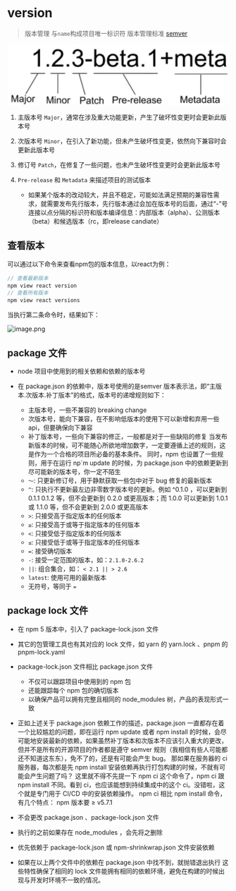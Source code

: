# version

> 版本管理
> 与`name`构成项目唯一标识符
> 版本管理标准 [semver](https://semver.org/)

![](./.assets/version-2022-11-12-13-36-07.png)

1. 主版本号 `Major`，通常在涉及重大功能更新，产生了破坏性变更时会更新此版本号

2. 次版本号 `Minor`，在引入了新功能，但未产生破坏性变更，依然向下兼容时会更新此版本号

3. 修订号 `Patch`，在修复了一些问题，也未产生破坏性变更时会更新此版本号

4. `Pre-release` 和 `Metadata` 来描述项目的测试版本
   - 如果某个版本的改动较大，并且不稳定，可能如法满足预期的兼容性需求，就需要发布先行版本，先行版本通过会加在版本号的后面，通过“-”号连接以点分隔的标识符和版本编译信息：内部版本（alpha）、公测版本（beta）和候选版本（rc，即release candiate）

## 查看版本

可以通过以下命令来查看npm包的版本信息，以react为例：

```javascript
// 查看最新版本
npm view react version
// 查看所有版本
npm view react versions
```

当执行第二条命令时，结果如下：

![image.png](https://p3-juejin.byteimg.com/tos-cn-i-k3u1fbpfcp/691978ac852647c18af70b3208ed32c3~tplv-k3u1fbpfcp-watermark.awebp)

## package 文件

- node 项目中使用到的相关依赖和依赖的版本号

- 在 package.json 的依赖中，版本号使用的是semver 版本表示法，即“主版本.次版本.补丁版本”的格式，版本号的递增规则如下：

  - 主版本号，一些不兼容的 breaking change
  - 次版本号，能向下兼容，在不影响低版本的使用下可以新增和弃用一些 api，但要确保向下兼容
  - 补丁版本号，一些向下兼容的修正，一般都是对于一些缺陷的修复 当发布新版本的时候，可不能随心所欲地增加数字，一定要遵循上述的规则，这是作为一个合格的项目所必备的基本条件。 同时，npm 也设置了一些规则，用于在运行 np`m update 的时候，为 package.json 中的依赖更新到尽可能新的版本号，你一定不陌生
  - `～`: 只更新修订号，用于静默获取一些包中对于 bug 修复的最新版本
  - `^`: 只执行不更新最左边非零数字版本号的更新。例如 ^0.1.0 ，可以更新到 0.1.1 0.1.2 等，但不会更新到 0.2.0 或更高版本；而 1.0.0 可以更新到 1.0.1 或 1.1.0 等，但不会更新到 2.0.0 或更高版本
  - `>`: 只接受高于指定版本的任何版本
  - `≥`: 只接受高于或等于指定版本的任何版本
  - `<`: 只接受低于指定版本的任何版本
  - `≤`: 只接受低于或等于指定版本的任何版本
  - `=`: 接受确切版本
  - `-`: 接受一定范围的版本，如：`2.1.0-2.6.2`
  - `||`: 组合集合，如： `< 2.1 || > 2.6`
  - `latest`: 使用可用的最新版本
  - 无符号，等同于 `=`

## package lock 文件

- 在 npm 5 版本中，引入了 package-lock.json 文件
- 其它的包管理工具也有其对应的 lock 文件，如 yarn 的 yarn.lock 、pnpm 的 pnpm-lock.yaml
- package-lock.json 文件相比 package.json 文件
  - 不仅可以跟踪项目中使用到的 npm 包
  - 还能跟踪每个 npm 包的确切版本
  - 以确保产品可以拥有完整且相同的 node_modules 树，产品的表现形式一致
- 正如上述关于 package.json 依赖工作的描述，package.json 一直都存在着一个比较尴尬的问题，即在运行 npm update 或者 npm install 的时候，会尽可能地安装最新的依赖，如果虽然补丁版本和次版本不应该引入重大的更改，但并不是所有的开源项目的作者都是遵守 semver 规则（我相信有些人可能都还不知道这东东），免不了的，还是有可能会产生 bug。 那如果在服务器的 ci 服务器，每次都是先 npm install 安装依赖再执行打包构建的时候，不就有可能会产生问题了吗？ 这里就不得不先提一下 npm ci 这个命令了，npm ci 跟 npm install 不同。看到 ci，也应该能想到持续集成中的这个 ci。没错啦，这个就是专门用于 CI/CD 中的安装依赖操作。
  npm ci 相比 npm install 命令，有几个特点： npm 版本要 ≥ v5.7.1

- 不会更改 package.json 、package-lock.json 文件
- 执行的之前如果存在 node_modules ，会先将之删除
- 优先依赖于 package-lock.json 或 npm-shrinkwrap.json 文件安装依赖
- 如果在以上两个文件中的依赖在 package.json 中找不到，就抛错退出执行 这些特性确保了相同的 lock 文件能拥有相同的依赖环境，避免在构建的时候出现与开发时环境不一致的情况。
